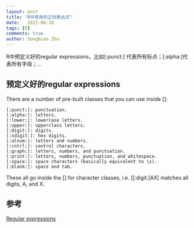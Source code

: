 ```yaml
---
layout: post
title: "R中常用的正则表达式"
date:   2022-06-18
tags: [R]
comments: true
author: Songbiao Zhu
---
```

R中预定义好的regular expressions，比如[:punct:] 代表所有标点；[:alpha:]代表所有字母；...

<!-- more -->

## 预定义好的regular expressions

There are a number of pre-built classes that you can use inside []:


    [:punct:]: punctuation.
    [:alpha:]: letters.
    [:lower:]: lowercase letters.
    [:upper:]: upperclass letters.
    [:digit:]: digits.
    [:xdigit:]: hex digits.
    [:alnum:]: letters and numbers.
    [:cntrl:]: control characters.
    [:graph:]: letters, numbers, and punctuation.
    [:print:]: letters, numbers, punctuation, and whitespace.
    [:space:]: space characters (basically equivalent to \s).
    [:blank:]: space and tab.

These all go inside the [] for character classes, i.e. [[:digit:]AX] matches all digits, A, and X.

## 参考
[Regular expressions](https://stringr.tidyverse.org/articles/regular-expressions.html)
